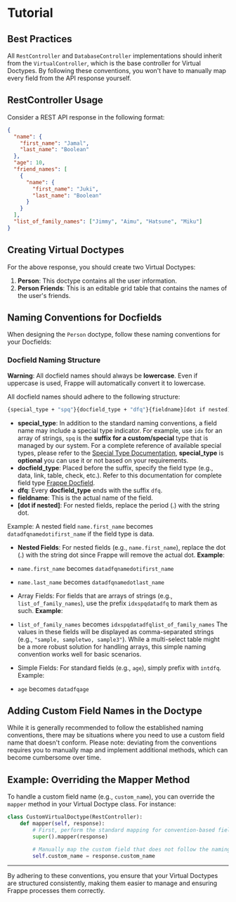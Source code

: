 # Tutorial

## Best Practices

All `RestController` and `DatabaseController` implementations should inherit from the `VirtualController`, which is the base controller for Virtual Doctypes. By following these conventions, you won't have to manually map every field from the API response yourself.

## RestController Usage

Consider a REST API response in the following format:

```json
{
  "name": {
    "first_name": "Jamal",
    "last_name": "Boolean"
  },
  "age": 10,
  "friend_names": [
    {
      "name": {
        "first_name": "Juki",
        "last_name": "Boolean"
      }
    }
  ],
  "list_of_family_names": ["Jimmy", "Aimu", "Hatsune", "Miku"]
}
```

## Creating Virtual Doctypes

For the above response, you should create two Virtual Doctypes:

1. **Person**: This doctype contains all the user information.
2. **Person Friends**: This is an editable grid table that contains the names of the user's friends.

## Naming Conventions for Docfields

When designing the `Person` doctype, follow these naming conventions for your Docfields:

### Docfield Naming Structure

**Warning**: All docfield names should always be **lowercase**. Even if uppercase is used, Frappe will automatically convert it to lowercase.

All docfield names should adhere to the following structure:

```bash
{special_type + "spq"}{docfield_type + "dfq"}{fieldname}[dot if nested]
```

- **special_type**: In addition to the standard naming conventions, a field name may include a special type indicator. For example, use `idx` for an array of strings, `spq` is the **suffix for a custom/special** type that is managed by our system. For a complete reference of available special types, please refer to the [Special Type Documentation](./docs/special-type.md), **special_type** is **optional** you can use it or not based on your requirements.
- **docfield_type**: Placed before the suffix, specify the field type (e.g., data, link, table, check, etc.). Refer to this documentation for complete field type [Frappe Docfield](https://docs.frappe.io/framework/user/en/basics/doctypes/docfield).
- **dfq**: Every **docfield_type** ends with the suffix `dfq`.
- **fieldname**: This is the actual name of the field.
- **[dot if nested]**: For nested fields, replace the period (.) with the string dot.

Example:
A nested field `name.first_name` becomes `datadfqnamedotifirst_name` if the field type is data.

- **Nested Fields**:
For nested fields (e.g., `name.first_name`), replace the dot (.) with the string dot since Frappe will remove the actual dot.
**Example**:

- `name.first_name` becomes `datadfqnamedotifirst_name`
- `name.last_name` becomes `datadfqnamedotlast_name`

- Array Fields:
For fields that are arrays of strings (e.g., `list_of_family_names`), use the prefix `idxspqdatadfq` to mark them as such.
**Example**:

- `list_of_family_names` becomes `idxspqdatadfqlist_of_family_names`
The values in these fields will be displayed as comma-separated strings (e.g., `"sample, sampletwo, sample3"`).
While a multi-select table might be a more robust solution for handling arrays, this simple naming convention works well for basic scenarios.
- Simple Fields:
For standard fields (e.g., `age`), simply prefix with `intdfq`.
Example:

- `age` becomes `datadfqage`

## Adding Custom Field Names in the Doctype

While it is generally recommended to follow the established naming conventions, there may be situations where you need to use a custom field name that doesn't conform. Please note: deviating from the conventions requires you to manually map and implement additional methods, which can become cumbersome over time.

## Example: Overriding the Mapper Method

To handle a custom field name (e.g., `custom_name`), you can override the `mapper` method in your Virtual Doctype class. For instance:

```python
class CustomVirtualDoctype(RestController):
    def mapper(self, response):
        # First, perform the standard mapping for convention-based fields.
        super().mapper(response)

        # Manually map the custom field that does not follow the naming conventions.
        self.custom_name = response.custom_name
```

---

By adhering to these conventions, you ensure that your Virtual Doctypes are structured consistently, making them easier to manage and ensuring Frappe processes them correctly.
